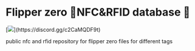 # Flipper zero 🐬NFC&RFID database 🫙
[![](https://dcbadge.limes.pink/api/server/(https://discord.gg/c2CaMQDF9t))](https://discord.gg/c2CaMQDF9t)




 public nfc and rfid repository for flipper zero files for different tags
